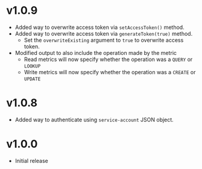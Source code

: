 # v1.0.9

- Added way to overwrite access token via `setAccessToken()` method.
- Added way to overwrite access token via `generateToken(true)` method.
  - Set the `overwriteExisting` argument to `true` to overwrite access token.
- Modified output to also include the operation made by the metric
  - Read metrics will now specify whether the operation was a `QUERY` or `LOOKUP`
  - Write metrics will now specify whether the operation was a `CREATE` or `UPDATE`

# v1.0.8

- Added way to authenticate using `service-account` JSON object.

# v1.0.0

- Initial release

